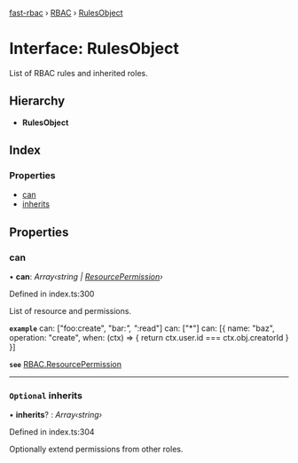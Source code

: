 [fast-rbac](../README.md) › [RBAC](../classes/rbac.md) › [RulesObject](rbac.rulesobject.md)

# Interface: RulesObject

List of RBAC rules and inherited roles.

## Hierarchy

* **RulesObject**

## Index

### Properties

* [can](rbac.rulesobject.md#can)
* [inherits](rbac.rulesobject.md#optional-inherits)

## Properties

###  can

• **can**: *Array‹string | [ResourcePermission](rbac.resourcepermission.md)›*

Defined in index.ts:300

List of resource and permissions.

**`example`** 
can: ["foo:create", "bar:*", "*:read"]
can: ["*"]
can: [{
  name: "baz",
  operation: "create",
  when: (ctx) => {
    return ctx.user.id === ctx.obj.creatorId
  }
}]

**`see`** [RBAC.ResourcePermission](rbac.resourcepermission.md)

___

### `Optional` inherits

• **inherits**? : *Array‹string›*

Defined in index.ts:304

Optionally extend permissions from other roles.
